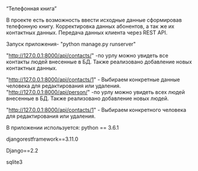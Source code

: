 “Телефонная книга”

В проекте есть возможность ввести исходные данные сформировав телефонную книгу. 
Корректировка данных абонентов, а так же их контактных данных. Передача данных клиента через REST API.

Запуск приложения- "python manage.py runserver"

"http://127.0.0.1:8000/api/contacts/" -по урлу можно увидеть все контакты людей внесенные в БД. 
                                        Также реализовано добавление новых контактных данных.

"http://127.0.0.1:8000/api/contacts/1" - Выбираем конкретные данные человека для редактирования или удаления.
"http://127.0.0.1:8000/api/person/" -по урлу можно увидеть всех людей внесенные в БД. 
                                        Также реализовано добавление новых людей.

"http://127.0.0.1:8000/api/contacts/1" - Выбираем конкретного человека для редактирования или удаления.

В приложении используется:
python == 3.6.1

djangorestframework==3.11.0

Django==2.2

sqlite3
